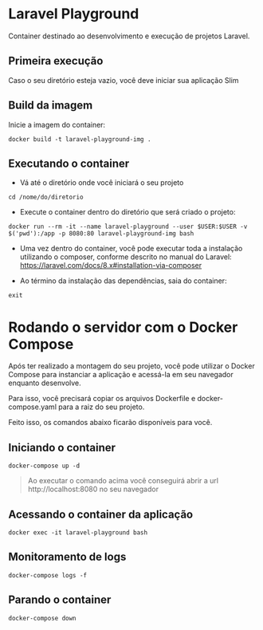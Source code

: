 # Laravel Playground

Container destinado ao desenvolvimento e execução de projetos Laravel.

## Primeira execução

Caso o seu diretório esteja vazio, você deve iniciar sua aplicação Slim

## Build da imagem

Inicie a imagem do container:

```shell
docker build -t laravel-playground-img .
```

## Executando o container

- Vá até o diretório onde você iniciará o seu projeto

```shell
cd /nome/do/diretorio
```

- Execute o container dentro do diretório que será criado o projeto:
  
```shell
docker run --rm -it --name laravel-playground --user $USER:$USER -v $('pwd'):/app -p 8080:80 laravel-playground-img bash
```

- Uma vez dentro do container, você pode executar toda a instalação utilizando o composer, conforme descrito no manual do Laravel: https://laravel.com/docs/8.x#installation-via-composer

- Ao término da instalação das dependências, saia do container:

```shell
exit
```

# Rodando o servidor com o Docker Compose

Após ter realizado a montagem do seu projeto, você pode utilizar o Docker Compose para instanciar a aplicação e acessá-la em seu navegador enquanto desenvolve. 

Para isso, você precisará copiar os arquivos Dockerfile e docker-compose.yaml para a raiz do seu projeto.

Feito isso, os comandos abaixo ficarão disponíveis para você.

## Iniciando o container

```shell
docker-compose up -d
```

> Ao executar o comando acima você conseguirá abrir a url http://localhost:8080 no seu navegador

## Acessando o container da aplicação

```shell
docker exec -it laravel-playground bash
```

## Monitoramento de logs

```shell
docker-compose logs -f
```

## Parando o container

```shell
docker-compose down
```